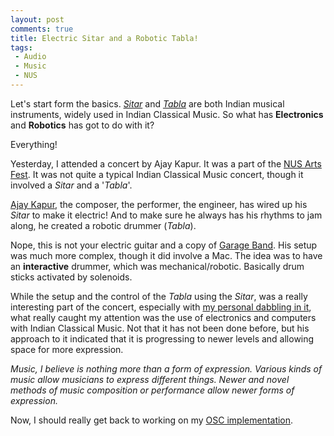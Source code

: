 ```yaml
---
layout: post
comments: true
title: Electric Sitar and a Robotic Tabla!
tags:
 - Audio
 - Music
 - NUS
---
```


Let's start form the basics. [_Sitar_][0] and [_Tabla_][1] are both Indian musical instruments, widely used in Indian Classical Music. So what has **Electronics** and **Robotics** has got to do with it?

Everything!

Yesterday, I attended a concert by Ajay Kapur. It was a part of the [NUS Arts Fest][2]. It was not quite a typical Indian Classical Music concert, though it involved a _Sitar_ and a '_Tabla_'.

[Ajay Kapur][3], the composer, the performer, the engineer, has wired up his _Sitar_ to make it electric! And to make sure he always has his rhythms to jam along, he created a robotic drummer (_Tabla_).

Nope, this is not your electric guitar and a copy of [Garage Band][4]. His setup was much more complex, though it did involve a Mac. The idea was to have an **interactive** drummer, which was mechanical/robotic. Basically drum sticks activated by solenoids.

While the setup and the control of the _Tabla_ using the _Sitar_, was a really interesting part of the concert, especially with [my personal dabbling in it][5], what really caught my attention was the use of electronics and computers with Indian Classical Music. Not that it has not been done before, but his approach to it indicated that it is progressing to newer levels and allowing space for more expression.

_Music, I believe is nothing more than a form of expression. Various kinds of music allow musicians to express different things. Newer and novel methods of music composition or performance allow newer forms of expression._

Now, I should really get back to working on my [OSC implementation][6].


[0]: http://en.wikipedia.org/wiki/Sitar
[1]: http://en.wikipedia.org/wiki/Tabla
[2]: http://www.nus.edu.sg/cfa/artsfest/techno.html
[3]: http://www.cs.princeton.edu/sound/people/ajay/
[4]: http://www.apple.com/ilife/garageband/
[5]: control-strategies-in-interactive-digital-sound-synthesis/
[6]: open-sound-control/
